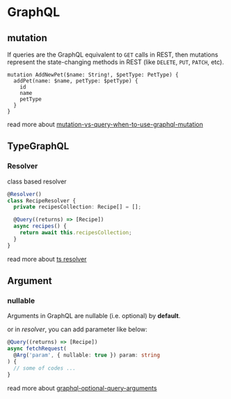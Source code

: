 # GraphQL

## mutation

If queries are the GraphQL equivalent to `GET` calls in REST, then mutations represent the state-changing methods in REST (like `DELETE`, `PUT`, `PATCH`, etc).

```gql
mutation AddNewPet($name: String!, $petType: PetType) {
  addPet(name: $name, petType: $petType) {
    id
    name
    petType
  }
}
```

read more about [mutation-vs-query-when-to-use-graphql-mutation](https://www.apollographql.com/blog/graphql/basics/mutation-vs-query-when-to-use-graphql-mutation)

## TypeGraphQL

### Resolver

class based resolver

```ts
@Resolver()
class RecipeResolver {
  private recipesCollection: Recipe[] = [];

  @Query((returns) => [Recipe])
  async recipes() {
    return await this.recipesCollection;
  }
}
```

read more about [ts resolver](https://typegraphql.com/docs/resolvers.html)

## Argument

### nullable

Arguments in GraphQL are nullable (i.e. optional) by **default**.

or in *resolver*, you can add parameter like below:

```ts
@Query((returns) => [Recipe])
async fetchRequest(
  @Arg('param', { nullable: true }) param: string
) {
  // some of codes ...
}
```

read more about [graphql-optional-query-arguments](https://stackoverflow.com/questions/64436979/graphql-optional-query-arguments)
